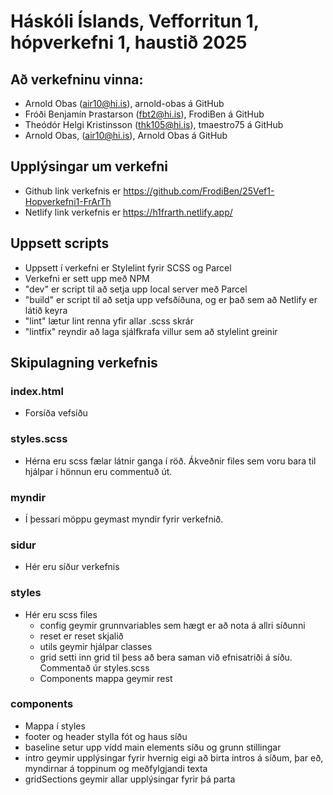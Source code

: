 # Háskóli Íslands, Vefforritun 1, hópverkefni 1, haustið 2025
## Að verkefninu vinna:
- Arnold Obas (air10@hi.is), arnold-obas á GitHub
- Fróði Benjamín Þrastarson (fbt2@hi.is), FrodiBen á GitHub
- Theódór Helgi Kristinsson (thk105@hi.is), tmaestro75 á GitHub
- Arnold Obas, (air10@hi.is), Arnold Obas á GitHub

## Upplýsingar um verkefni
 - Github link verkefnis er https://github.com/FrodiBen/25Vef1-Hopverkefni1-FrArTh
 - Netlify link verkefnis er https://h1frarth.netlify.app/

## Uppsett scripts
 - Uppsett í verkefni er Stylelint fyrir SCSS og Parcel
 - Verkefni er sett upp með NPM
 - "dev" er script til að setja upp local server með Parcel
 - "build" er script til að setja upp vefsðíðuna, og er það sem að Netlify er látið keyra
 - "lint" lætur lint renna yfir allar .scss skrár
 - "lintfix" reyndir að laga sjálfkrafa villur sem að stylelint greinir

 ## Skipulagning verkefnis
 ### index.html
  - Forsíða vefsíðu
 ### styles.scss
  - Hérna eru scss fælar látnir ganga í röð. Ákveðnir files sem voru bara til hjálpar í hönnun eru commentuð út.
 ### myndir
  - Í þessari möppu geymast myndir fyrir verkefnið.
 ### sidur
  - Hér eru síður verkefnis
 ### styles
 - Hér eru scss files
    - config geymir grunnvariables sem hægt er að nota á allri síðunni
    - reset er reset skjalið
    - utils geymir hjálpar classes
    - grid setti inn grid til þess að bera saman við efnisatriði á síðu. Commentað úr styles.scss
    - Components mappa geymir rest
 ### components
  - Mappa í styles
  - footer og header stylla fót og haus síðu
  - baseline setur upp vídd main elements síðu og grunn stillingar 
  - intro geymir upplýsingar fyrir hvernig eigi að birta intros á síðum, þar eð, myndirnar á toppinum og meðfylgjandi texta
  - gridSections geymir allar upplýsingar fyrir þá parta 


    
